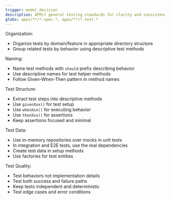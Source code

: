 ```yaml
---
trigger: model_decision
description: APPLY general testing standards for clarity and consistency WHEN writing any test. Covers organization, naming, and core principles like Given/When/Then.
globs: apps/**/*.spec.*, apps/**/*.test.*
---
```


Organization:
- Organize tests by domain/feature in appropriate directory structure
- Group related tests by behavior using descriptive test methods

Naming:
- Name test methods with `should` prefix describing behavior
- Use descriptive names for test helper methods
- Follow Given-When-Then pattern in method names

Test Structure:
- Extract test steps into descriptive methods
- Use `givenXxx()` for test setup
- Use `whenXxx()` for executing behavior
- Use `thenXxx()` for assertions
- Keep assertions focused and minimal

Test Data:
- Use in-memory repositories over mocks in unit tests
- In integration and E2E tests, use the real dependencies
- Create test data in setup methods
- Use factories for test entities

Test Quality:
- Test behaviors not implementation details
- Test both success and failure paths
- Keep tests independent and deterministic
- Test edge cases and error conditions